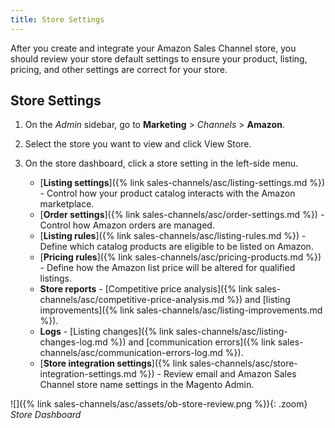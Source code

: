 ```yaml
---
title: Store Settings
---
```


After you create and integrate your Amazon Sales Channel store, you should review your store default settings to ensure your product, listing, pricing, and other settings are correct for your store.

## Store Settings

1. On the _Admin_ sidebar, go to **Marketing** > _Channels_ > **Amazon**.

1. Select the store you want to view and click <span class="btn">View Store</span>.

1. On the store dashboard, click a store setting in the left-side menu.

   - [**Listing settings**]({% link sales-channels/asc/listing-settings.md %}) - Control how your product catalog interacts with the Amazon marketplace.
   - [**Order settings**]({% link sales-channels/asc/order-settings.md %}) - Control how Amazon orders are managed.
   - [**Listing rules**]({% link sales-channels/asc/listing-rules.md %}) - Define which catalog products are eligible to be listed on Amazon.
   - [**Pricing rules**]({% link sales-channels/asc/pricing-products.md %}) - Define how the Amazon list price will be altered for qualified listings.
   - **Store reports** - [Competitive price analysis]({% link sales-channels/asc/competitive-price-analysis.md %}) and [listing improvements]({% link sales-channels/asc/listing-improvements.md %}).
   - **Logs** - [Listing changes]({% link sales-channels/asc/listing-changes-log.md %}) and [communication errors]({% link sales-channels/asc/communication-errors-log.md %}).
   - [**Store integration settings**]({% link sales-channels/asc/store-integration-settings.md %}) - Review email and Amazon Sales Channel store name settings in the Magento Admin.

![]({% link sales-channels/asc/assets/ob-store-review.png %}){: .zoom}
_Store Dashboard_
